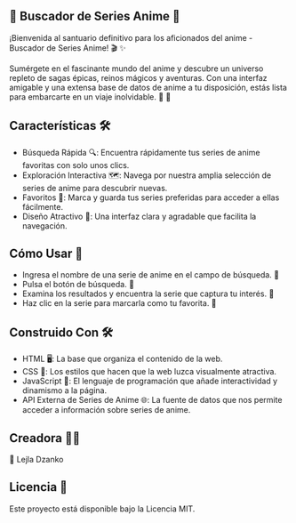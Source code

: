 ## 🌟 Buscador de Series Anime 🔎

¡Bienvenida al santuario definitivo para los aficionados del anime - Buscador de Series Anime! 🎬 ✨

Sumérgete en el fascinante mundo del anime y descubre un universo repleto de sagas épicas, reinos mágicos y aventuras. Con una interfaz amigable y una extensa base de datos de anime a tu disposición, estás lista para embarcarte en un viaje inolvidable. 🚀 🏯

## Características 🛠️

- Búsqueda Rápida 🔍: Encuentra rápidamente tus series de anime favoritas con solo unos clics.
- Exploración Interactiva 🗺️: Navega por nuestra amplia selección de series de anime para descubrir nuevas.
- Favoritos 💖: Marca y guarda tus series preferidas para acceder a ellas fácilmente.
- Diseño Atractivo 🌈: Una interfaz clara y agradable que facilita la navegación.

## Cómo Usar 📖
- Ingresa el nombre de una serie de anime en el campo de búsqueda. 📝
- Pulsa el botón de búsqueda. 🔎
- Examina los resultados y encuentra la serie que captura tu interés. 🧐
- Haz clic en la serie para marcarla como tu favorita. 👑

## Construido Con 🛠️
- HTML 🖥️: La base que organiza el contenido de la web.
- CSS 🎨: Los estilos que hacen que la web luzca visualmente atractiva.
- JavaScript 🚀: El lenguaje de programación que añade interactividad y dinamismo a la página.
- API Externa de Series de Anime 🌐: La fuente de datos que nos permite acceder a información sobre series de anime.

## Creadora 👩‍💻
👤 Lejla Dzanko 

## Licencia 📜
Este proyecto está disponible bajo la Licencia MIT. 